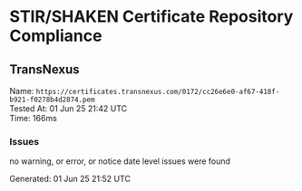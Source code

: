 # STIR/SHAKEN Certificate Repository Compliance

## TransNexus

Name: `https://certificates.transnexus.com/0172/cc26e6e0-af67-418f-b921-f0278b4d2874.pem`\
Tested At: 01 Jun 25 21:42 UTC\
Time: 166ms

### Issues

no warning, or error, or notice date level issues were found

Generated: 01 Jun 25 21:52 UTC